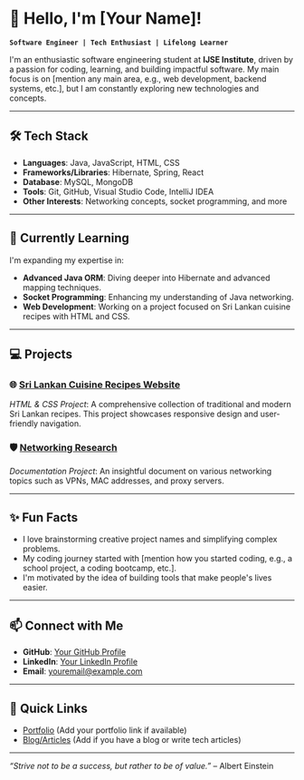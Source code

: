 # 👋 Hello, I'm [Your Name]!

**`Software Engineer | Tech Enthusiast | Lifelong Learner`**

I'm an enthusiastic software engineering student at **IJSE Institute**, driven by a passion for coding, learning, and building impactful software. My main focus is on [mention any main area, e.g., web development, backend systems, etc.], but I am constantly exploring new technologies and concepts.

---

## 🛠️ Tech Stack

- **Languages**: Java, JavaScript, HTML, CSS
- **Frameworks/Libraries**: Hibernate, Spring, React
- **Database**: MySQL, MongoDB
- **Tools**: Git, GitHub, Visual Studio Code, IntelliJ IDEA
- **Other Interests**: Networking concepts, socket programming, and more

---

## 🌱 Currently Learning

I'm expanding my expertise in:
- **Advanced Java ORM**: Diving deeper into Hibernate and advanced mapping techniques.
- **Socket Programming**: Enhancing my understanding of Java networking.
- **Web Development**: Working on a project focused on Sri Lankan cuisine recipes with HTML and CSS.

---

## 💻 Projects

### 🌐 [Sri Lankan Cuisine Recipes Website](#)
*HTML & CSS Project*: A comprehensive collection of traditional and modern Sri Lankan recipes. This project showcases responsive design and user-friendly navigation.

### 🛡️ [Networking Research](#)
*Documentation Project*: An insightful document on various networking topics such as VPNs, MAC addresses, and proxy servers.

---

## ✨ Fun Facts

- I love brainstorming creative project names and simplifying complex problems.
- My coding journey started with [mention how you started coding, e.g., a school project, a coding bootcamp, etc.].
- I'm motivated by the idea of building tools that make people's lives easier.

---

## 📫 Connect with Me

- **GitHub**: [Your GitHub Profile](https://github.com/your-username)
- **LinkedIn**: [Your LinkedIn Profile](https://www.linkedin.com/in/your-username/)
- **Email**: [youremail@example.com](mailto:youremail@example.com)

---

## 🔗 Quick Links

- [Portfolio](#) (Add your portfolio link if available)
- [Blog/Articles](#) (Add if you have a blog or write tech articles)

---

*“Strive not to be a success, but rather to be of value.”* – Albert Einstein
